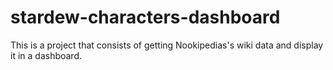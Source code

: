 # stardew-characters-dashboard
 This is a project that consists of getting Nookipedias's wiki data and display it in a dashboard.
